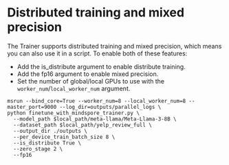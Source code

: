 # Distributed training and mixed precision


The Trainer supports distributed training and mixed precision, which means you can also use it in a script. To enable both of these features:

- Add the is_distribute argument to enable distribute training.
- Add the fp16 argument to enable mixed precision.
- Set the number of global/local GPUs to use with the `worker_num`/`local_worker_num` argument.

```shell
msrun --bind_core=True --worker_num=8 --local_worker_num=8 --master_port=9000 --log_dir=outputs/parallel_logs \
python finetune_with_mindspore_trainer.py \
  --model_path $local_path/meta-llama/Meta-Llama-3-8B \
  --dataset_path $local_path/yelp_review_full \
  --output_dir ./outputs \
  --per_device_train_batch_size 8 \
  --is_distribute True \
  --zero_stage 2 \
  --fp16
```
